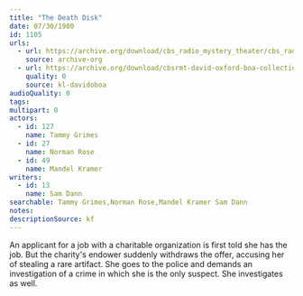 ```yaml
---
title: "The Death Disk"
date: 07/30/1980
id: 1105
urls: 
  - url: https://archive.org/download/cbs_radio_mystery_theater/cbs_radio_mystery_theater-1101-1150.zip/cbs_radio_mystery_theater-1101-1150%2Fcbsrmt_1105_the_death_disk.mp3
    source: archive-org
  - url: https://archive.org/download/cbsrmt-david-oxford-boa-collection/CBSRMT-800730-1105-The-Death-Disk-(128-48)_WBBM-JE-{BoA}.mp3
    quality: 0
    source: kl-davidoboa
audioQuality: 0
tags: 
multipart: 0
actors:  
  - id: 127
    name: Tammy Grimes  
  - id: 27
    name: Norman Rose  
  - id: 49
    name: Mandel Kramer
writers:  
  - id: 13
    name: Sam Dann
searchable: Tammy Grimes,Norman Rose,Mandel Kramer Sam Dann
notes: 
descriptionSource: kf
---
```

An applicant for a job with a charitable organization is first told she has the job. But the charity's endower suddenly withdraws the offer, accusing her of stealing a rare artifact. She goes to the police and demands an investigation of a crime in which she is the only suspect. She investigates as well.